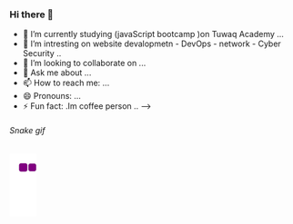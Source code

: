 ### Hi there 👋

- 🔭 I’m currently studying (javaScript bootcamp )on Tuwaq  Academy ...
- 🌱 I’m   intresting on website devalopmetn - DevOps - network - Cyber Security  ..
- 👯 I’m looking to collaborate on ...
- 💬 Ask me about ...
- 📫 How to reach me: ...
- 😄 Pronouns: ...
- ⚡ Fun fact: .Im coffee person ..
-->
###### Snake gif
![snake gif](https://github.com/Azizah1992/Azizah1992/blob/output/github-contribution-grid-snake.gif)
